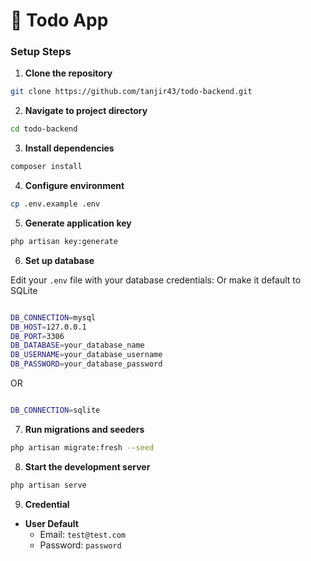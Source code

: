 # 📝 Todo App

### Setup Steps

1. **Clone the repository**

```bash
git clone https://github.com/tanjir43/todo-backend.git
```

2. **Navigate to project directory**

```bash
cd todo-backend
```

3. **Install dependencies**

```bash
composer install
```

4. **Configure environment**

```bash
cp .env.example .env
```

5. **Generate application key**

```bash
php artisan key:generate
```

6. **Set up database**

Edit your `.env` file with your database credentials: Or make it default to SQLite

```bash

DB_CONNECTION=mysql
DB_HOST=127.0.0.1
DB_PORT=3306
DB_DATABASE=your_database_name
DB_USERNAME=your_database_username
DB_PASSWORD=your_database_password
```
OR 

```bash

DB_CONNECTION=sqlite
```

7. **Run migrations and seeders**

```bash
php artisan migrate:fresh --seed
```

8. **Start the development server**

```bash
php artisan serve
```


9. **Credential**

- **User Default**
  - Email: `test@test.com`
  - Password: `password`
